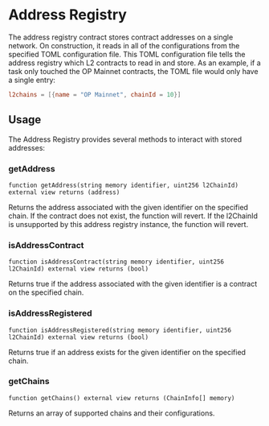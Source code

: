 # Address Registry

The address registry contract stores contract addresses on a single network. On construction, it reads in all of the configurations from the specified TOML configuration file. This TOML configuration file tells the address registry which L2 contracts to read in and store. As an example, if a task only touched the OP Mainnet contracts, the TOML file would only have a single entry:

```toml
l2chains = [{name = "OP Mainnet", chainId = 10}]
```

## Usage

The Address Registry provides several methods to interact with stored addresses:

### getAddress
```solidity
function getAddress(string memory identifier, uint256 l2ChainId) external view returns (address)
```
Returns the address associated with the given identifier on the specified chain. If the contract does not exist, the function will revert. If the l2ChainId is unsupported by this address registry instance, the function will revert.

### isAddressContract
```solidity
function isAddressContract(string memory identifier, uint256 l2ChainId) external view returns (bool)
```
Returns true if the address associated with the given identifier is a contract on the specified chain.

### isAddressRegistered
```solidity
function isAddressRegistered(string memory identifier, uint256 l2ChainId) external view returns (bool)
```
Returns true if an address exists for the given identifier on the specified chain.

### getChains
```solidity
function getChains() external view returns (ChainInfo[] memory)
```
Returns an array of supported chains and their configurations.
